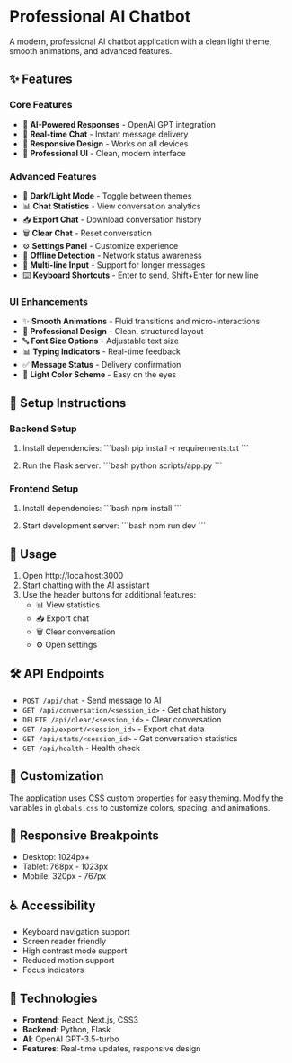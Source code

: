 # Professional AI Chatbot

A modern, professional AI chatbot application with a clean light theme, smooth animations, and advanced features.

## ✨ Features

### Core Features
- 🤖 **AI-Powered Responses** - OpenAI GPT integration
- 💬 **Real-time Chat** - Instant message delivery
- 📱 **Responsive Design** - Works on all devices
- 🎨 **Professional UI** - Clean, modern interface

### Advanced Features
- 🌙 **Dark/Light Mode** - Toggle between themes
- 📊 **Chat Statistics** - View conversation analytics
- 📥 **Export Chat** - Download conversation history
- 🗑️ **Clear Chat** - Reset conversation
- ⚙️ **Settings Panel** - Customize experience
- 🔌 **Offline Detection** - Network status awareness
- 📝 **Multi-line Input** - Support for longer messages
- ⌨️ **Keyboard Shortcuts** - Enter to send, Shift+Enter for new line

### UI Enhancements
- ✨ **Smooth Animations** - Fluid transitions and micro-interactions
- 🎯 **Professional Design** - Clean, structured layout
- 🔤 **Font Size Options** - Adjustable text size
- 📊 **Typing Indicators** - Real-time feedback
- ✅ **Message Status** - Delivery confirmation
- 🎨 **Light Color Scheme** - Easy on the eyes

## 🚀 Setup Instructions

### Backend Setup
1. Install dependencies:
   \`\`\`bash
   pip install -r requirements.txt
   \`\`\`

2. Run the Flask server:
   \`\`\`bash
   python scripts/app.py
   \`\`\`

### Frontend Setup
1. Install dependencies:
   \`\`\`bash
   npm install
   \`\`\`

2. Start development server:
   \`\`\`bash
   npm run dev
   \`\`\`

## 🎯 Usage

1. Open http://localhost:3000
2. Start chatting with the AI assistant
3. Use the header buttons for additional features:
   - 📊 View statistics
   - 📥 Export chat
   - 🗑️ Clear conversation
   - ⚙️ Open settings

## 🛠️ API Endpoints

- `POST /api/chat` - Send message to AI
- `GET /api/conversation/<session_id>` - Get chat history
- `DELETE /api/clear/<session_id>` - Clear conversation
- `GET /api/export/<session_id>` - Export chat data
- `GET /api/stats/<session_id>` - Get conversation statistics
- `GET /api/health` - Health check

## 🎨 Customization

The application uses CSS custom properties for easy theming. Modify the variables in `globals.css` to customize colors, spacing, and animations.

## 📱 Responsive Breakpoints

- Desktop: 1024px+
- Tablet: 768px - 1023px
- Mobile: 320px - 767px

## ♿ Accessibility

- Keyboard navigation support
- Screen reader friendly
- High contrast mode support
- Reduced motion support
- Focus indicators

## 🔧 Technologies

- **Frontend**: React, Next.js, CSS3
- **Backend**: Python, Flask
- **AI**: OpenAI GPT-3.5-turbo
- **Features**: Real-time updates, responsive design

